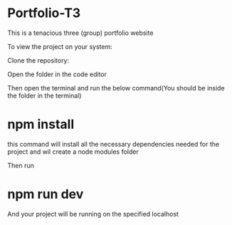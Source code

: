 # Portfolio-T3
This is a tenacious three (group) portfolio website

To view the project on your system:

Clone the repository:

Open the folder in the code editor

Then open the terminal and run the below command(You should be inside the folder in the terminal)

# npm install

this command will install all the necessary dependencies needed for the project and wil create a node modules folder

Then run

# npm run dev

And your project will be running on the specified localhost
